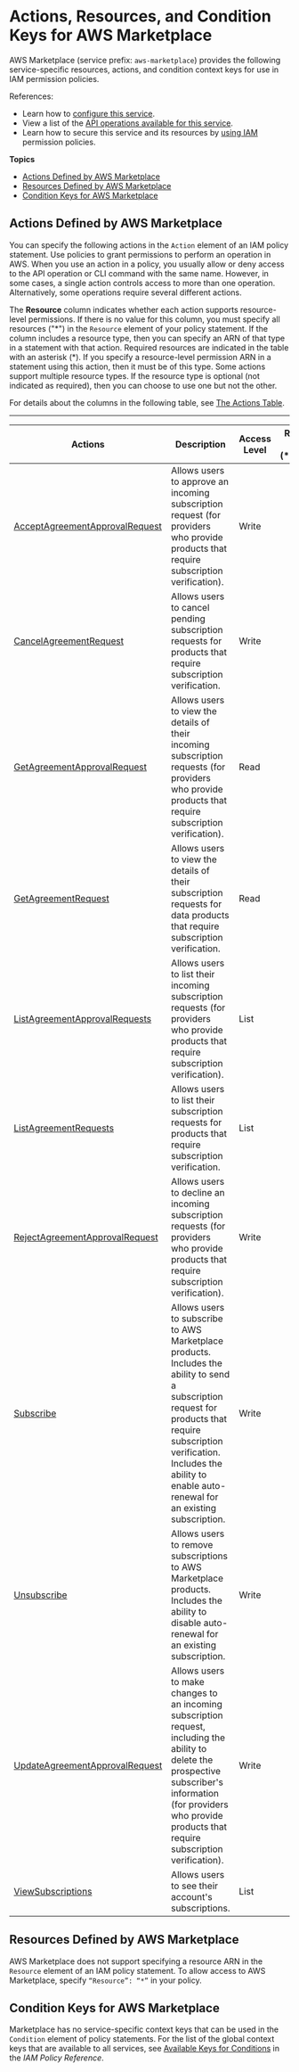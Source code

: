 # Actions, Resources, and Condition Keys for AWS Marketplace<a name="list_awsmarketplace"></a>

AWS Marketplace \(service prefix: `aws-marketplace`\) provides the following service\-specific resources, actions, and condition context keys for use in IAM permission policies\.

References:
+ Learn how to [configure this service](https://docs.aws.amazon.com/marketplace/latest/controlling-access/)\.
+ View a list of the [API operations available for this service](https://docs.aws.amazon.com/marketplace/latest/controlling-access/)\.
+ Learn how to secure this service and its resources by [using IAM](https://docs.aws.amazon.com/marketplace/latest/controlling-access/ControllingAccessToAWSMarketplaceSubscriptions.html) permission policies\.

**Topics**
+ [Actions Defined by AWS Marketplace](#awsmarketplace-actions-as-permissions)
+ [Resources Defined by AWS Marketplace](#awsmarketplace-resources-for-iam-policies)
+ [Condition Keys for AWS Marketplace](#awsmarketplace-policy-keys)

## Actions Defined by AWS Marketplace<a name="awsmarketplace-actions-as-permissions"></a>

You can specify the following actions in the `Action` element of an IAM policy statement\. Use policies to grant permissions to perform an operation in AWS\. When you use an action in a policy, you usually allow or deny access to the API operation or CLI command with the same name\. However, in some cases, a single action controls access to more than one operation\. Alternatively, some operations require several different actions\.

The **Resource** column indicates whether each action supports resource\-level permissions\. If there is no value for this column, you must specify all resources \("\*"\) in the `Resource` element of your policy statement\. If the column includes a resource type, then you can specify an ARN of that type in a statement with that action\. Required resources are indicated in the table with an asterisk \(\*\)\. If you specify a resource\-level permission ARN in a statement using this action, then it must be of this type\. Some actions support multiple resource types\. If the resource type is optional \(not indicated as required\), then you can choose to use one but not the other\.

For details about the columns in the following table, see [The Actions Table](reference_policies_actions-resources-contextkeys.md#actions_table)\.


****  

| Actions | Description | Access Level | Resource Types \(\*required\) | Condition Keys | Dependent Actions | 
| --- | --- | --- | --- | --- | --- | 
|   [ AcceptAgreementApprovalRequest ](https://docs.aws.amazon.com/marketplace/latest/controlling-access/ControllingAccessToAWSMarketplaceSubscriptions.html#SummaryOfAWSMarketplaceSubscriptionsPermissions)  | Allows users to approve an incoming subscription request \(for providers who provide products that require subscription verification\)\. | Write |  |  |  | 
|   [ CancelAgreementRequest ](https://docs.aws.amazon.com/marketplace/latest/controlling-access/ControllingAccessToAWSMarketplaceSubscriptions.html#SummaryOfAWSMarketplaceSubscriptionsPermissions)  | Allows users to cancel pending subscription requests for products that require subscription verification\. | Write |  |  |  | 
|   [ GetAgreementApprovalRequest ](https://docs.aws.amazon.com/marketplace/latest/controlling-access/ControllingAccessToAWSMarketplaceSubscriptions.html#SummaryOfAWSMarketplaceSubscriptionsPermissions)  | Allows users to view the details of their incoming subscription requests \(for providers who provide products that require subscription verification\)\. | Read |  |  |  | 
|   [ GetAgreementRequest ](https://docs.aws.amazon.com/marketplace/latest/controlling-access/ControllingAccessToAWSMarketplaceSubscriptions.html#SummaryOfAWSMarketplaceSubscriptionsPermissions)  | Allows users to view the details of their subscription requests for data products that require subscription verification\. | Read |  |  |  | 
|   [ ListAgreementApprovalRequests ](https://docs.aws.amazon.com/marketplace/latest/controlling-access/ControllingAccessToAWSMarketplaceSubscriptions.html#SummaryOfAWSMarketplaceSubscriptionsPermissions)  | Allows users to list their incoming subscription requests \(for providers who provide products that require subscription verification\)\. | List |  |  |  | 
|   [ ListAgreementRequests ](https://docs.aws.amazon.com/marketplace/latest/controlling-access/ControllingAccessToAWSMarketplaceSubscriptions.html#SummaryOfAWSMarketplaceSubscriptionsPermissions)  | Allows users to list their subscription requests for products that require subscription verification\. | List |  |  |  | 
|   [ RejectAgreementApprovalRequest ](https://docs.aws.amazon.com/marketplace/latest/controlling-access/ControllingAccessToAWSMarketplaceSubscriptions.html#SummaryOfAWSMarketplaceSubscriptionsPermissions)  | Allows users to decline an incoming subscription requests \(for providers who provide products that require subscription verification\)\. | Write |  |  |  | 
|   [ Subscribe ](https://docs.aws.amazon.com/marketplace/latest/controlling-access/ControllingAccessToAWSMarketplaceSubscriptions.html#SummaryOfAWSMarketplaceSubscriptionsPermissions)  | Allows users to subscribe to AWS Marketplace products\. Includes the ability to send a subscription request for products that require subscription verification\. Includes the ability to enable auto\-renewal for an existing subscription\. | Write |  |  |  | 
|   [ Unsubscribe ](https://docs.aws.amazon.com/marketplace/latest/controlling-access/ControllingAccessToAWSMarketplaceSubscriptions.html#SummaryOfAWSMarketplaceSubscriptionsPermissions)  | Allows users to remove subscriptions to AWS Marketplace products\. Includes the ability to disable auto\-renewal for an existing subscription\. | Write |  |  |  | 
|   [ UpdateAgreementApprovalRequest ](https://docs.aws.amazon.com/marketplace/latest/controlling-access/ControllingAccessToAWSMarketplaceSubscriptions.html#SummaryOfAWSMarketplaceSubscriptionsPermissions)  | Allows users to make changes to an incoming subscription request, including the ability to delete the prospective subscriber's information \(for providers who provide products that require subscription verification\)\. | Write |  |  |  | 
|   [ ViewSubscriptions ](https://docs.aws.amazon.com/marketplace/latest/controlling-access/ControllingAccessToAWSMarketplaceSubscriptions.html#SummaryOfAWSMarketplaceSubscriptionsPermissions)  | Allows users to see their account's subscriptions\. | List |  |  |  | 

## Resources Defined by AWS Marketplace<a name="awsmarketplace-resources-for-iam-policies"></a>

AWS Marketplace does not support specifying a resource ARN in the `Resource` element of an IAM policy statement\. To allow access to AWS Marketplace, specify `“Resource”: “*”` in your policy\.

## Condition Keys for AWS Marketplace<a name="awsmarketplace-policy-keys"></a>

Marketplace has no service\-specific context keys that can be used in the `Condition` element of policy statements\. For the list of the global context keys that are available to all services, see [Available Keys for Conditions](reference_policies_condition-keys.html#AvailableKeys) in the *IAM Policy Reference*\.